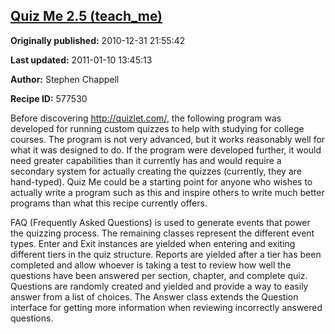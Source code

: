 ## [Quiz Me 2.5 (teach_me)](https://code.activestate.com/recipes/577530-quiz-me-25-teach_me)

**Originally published:** 2010-12-31 21:55:42

**Last updated:** 2011-01-10 13:45:13

**Author:** Stephen Chappell

**Recipe ID:** 577530

Before discovering http://quizlet.com/, the following program was developed for running custom quizzes to help with studying for college courses. The program is not very advanced, but it works reasonably well for what it was designed to do. If the program were developed further, it would need greater capabilities than it currently has and would require a secondary system for actually creating the quizzes (currently, they are hand-typed). Quiz Me could be a starting point for anyone who wishes to actually write a program such as this and inspire others to write much better programs than what this recipe currently offers.

FAQ (Frequently Asked Questions) is used to generate events that power the quizzing process. The remaining classes represent the different event types. Enter and Exit instances are yielded when entering and exiting different tiers in the quiz structure. Reports are yielded after a tier has been completed and allow whoever is taking a test to review how well the questions have been answered per section, chapter, and complete quiz. Questions are randomly created and yielded and provide a way to easily answer from a list of choices. The Answer class extends the Question interface for getting more information when reviewing incorrectly answered questions.

